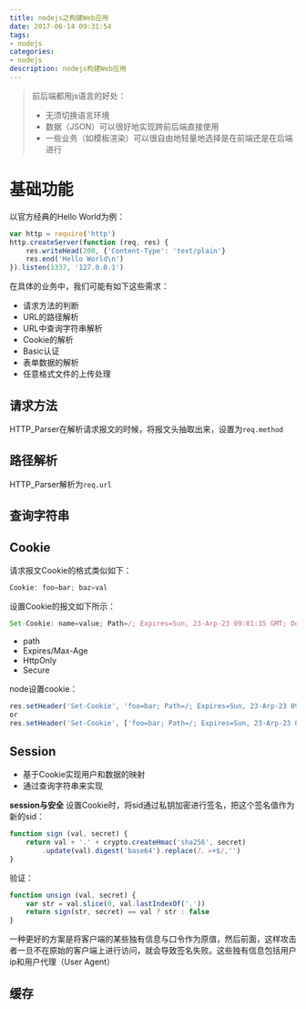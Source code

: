 ```yaml
---
title: nodejs之构建Web应用
date: 2017-06-14 09:31:54
tags:
- nodejs
categories:
- nodejs
description: nodejs构建Web应用
---
```


> 前后端都用js语言的好处：
> 
> * 无须切换语言环境
> * 数据（JSON）可以很好地实现跨前后端直接使用
> * 一些业务（如模板渲染）可以很自由地轻量地选择是在前端还是在后端进行

# 基础功能
以官方经典的Hello World为例：

```javascript
var http = require('http')
http.createServer(function (req, res) {
	res.writeHead(200, {'Content-Type': 'text/plain'}
	res.end('Hello World\n')
}).listen(1337, '127.0.0.1')
```

在具体的业务中，我们可能有如下这些需求：

* 请求方法的判断
* URL的路径解析
* URL中查询字符串解析
* Cookie的解析
* Basic认证
* 表单数据的解析
* 任意格式文件的上传处理

## 请求方法
HTTP_Parser在解析请求报文的时候，将报文头抽取出来，设置为``req.method``

## 路径解析
HTTP_Parser解析为``req.url``

## 查询字符串

## Cookie
请求报文Cookie的格式类似如下：

```javascript
Cookie: foo=bar; baz=val
```

设置Cookie的报文如下所示：

```javascript
Set-Cookie: name=value; Path=/; Expires=Sun, 23-Arp-23 09:01:35 GMT; Domain=.domain.com
```

* path
* Expires/Max-Age
* HttpOnly
* Secure

node设置cookie：

```javascript
res.setHeader('Set-Cookie', 'foo=bar; Path=/; Expires=Sun, 23-Arp-23 09:01:35 GMT; Domain=.domain.com')
or
res.setHeader('Set-Cookie', ['foo=bar; Path=/; Expires=Sun, 23-Arp-23 09:01:35 GMT; Domain=.domain.com', 'baz=val; Path=/; Expires=Sun, 23-Arp-23 09:01:35 GMT; Domain=.domain.com'])
```

## Session
* 基于Cookie实现用户和数据的映射
* 通过查询字符串来实现

**session与安全**
设置Cookie时，将sid通过私钥加密进行签名，把这个签名值作为新的sid：

```javascript
function sign (val, secret) {
	return val + '.' + crypto.createHmac('sha256', secret)
		.update(val).digest('base64').replace(/、=+$/,'')
}
```

验证：

```javascript
function unsign (val, secret) {
	var str = val.slice(0, val.lastIndexOf('.'))
	return sign(str, secret) == val ? str : false
}
```

一种更好的方案是将客户端的某些独有信息与口令作为原值，然后前面，这样攻击者一旦不在原始的客户端上进行访问，就会导致签名失败。这些独有信息包括用户ip和用户代理（User Agent）

## 缓存

